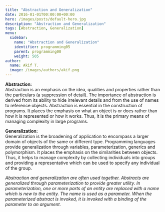 ```yaml
---
title: "Abstraction and Generalization"
date: 2016-01-01T00:00:00+00:00
hero: /images/posts/default-hero.jpg
description: "Abstraction and Generalization"
tags: [Abstraction, Generalization]
menu:
  sidebar:
    name: "Abstraction and Generalization"
    identifier: programming05
    parent: programming00
    weight: 505
author:
  name: Akif T.
  image: /images/authors/akif.png
---
```


**Abstraction:** <br>
Abstraction is an emphasis on the idea, qualities and properties rather than the particulars (a suppression of detail). The importance of abstraction is derived from its ability to hide irrelevant details and from the use of names to reference objects. Abstraction is essential in the construction of programs. It places the emphasis on what an object is or does rather than how it is represented or how it works. Thus, it is the primary means of managing complexity in large programs.

**Generalization:** <br>
Generalization is the broadening of application to encompass a larger domain of objects of the same or different type. Programming languages provide generalization through variables, parameterization, generics and polymorphism. It places the emphasis on the similarities between objects. Thus, it helps to manage complexity by collecting individuals into groups and providing a representative which can be used to specify any individual of the group.

*Abstraction and generalization are often used together. Abstracts are generalized through parameterization to provide greater utility. In parameterization, one or more parts of an entity are replaced with a name which is new to the entity. The name is used as a parameter. When the parameterized abstract is invoked, it is invoked with a binding of the parameter to an argument.*